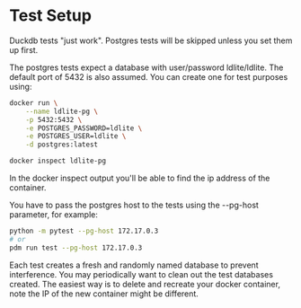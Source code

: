 # Test Setup

Duckdb tests "just work".
Postgres tests will be skipped unless you set them up first.

The postgres tests expect a database with user/password ldlite/ldlite.
The default port of 5432 is also assumed.
You can create one for test purposes using:
```sh
docker run \
    --name ldlite-pg \
    -p 5432:5432 \
    -e POSTGRES_PASSWORD=ldlite \
    -e POSTGRES_USER=ldlite \
    -d postgres:latest

docker inspect ldlite-pg
```
In the docker inspect output you'll be able to find the ip address of the container.

You have to pass the postgres host to the tests using the --pg-host parameter, for example:
```sh
python -m pytest --pg-host 172.17.0.3
# or
pdm run test --pg-host 172.17.0.3
```

Each test creates a fresh and randomly named database to prevent interference.
You may periodically want to clean out the test databases created.
The easiest way is to delete and recreate your docker container,
note the IP of the new container might be different.
